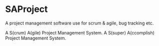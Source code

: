 SAProject
=========

A project management software use for scrum &amp; agile, bug tracking etc.

A S(crum) A(gile) Project Management System.
A S(super) A(ccomplish) Project Management System.
